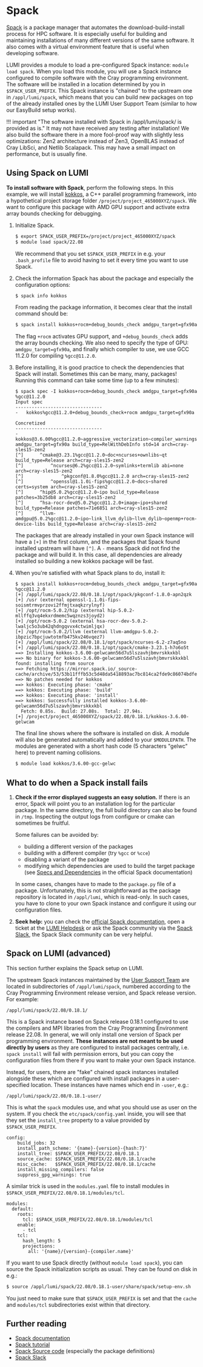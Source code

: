 [helpdesk]: ../../helpdesk/index.md

# Spack

[Spack](https://spack.readthedocs.io/en/latest/) is a package manager that
automates the download-build-install process for HPC software. It is especially
useful for building and maintaining installations of many different versions of
the same software. It also comes with a virtual environment feature that is
useful when developing software.

LUMI provides a module to load a pre-configured Spack instance: `module load
spack`. When you load this module, you will use a Spack instance configured to
compile software with the Cray programming environment. The software will be
installed in a location determined by you in `$SPACK_USER_PREFIX`. This Spack
instance is "chained" to the upstream one in `/appl/lumi/spack`, which means
that you can build new packages on top of the already installed ones by the
LUMI User Support Team (similar to how our EasyBuild setup works).

!!! important "The software installed with Spack in /appl/lumi/spack/ is provided as is."
    It may not have received any testing after installation! We also build the
    software there in a more fool-proof way with slightly less optimizations:
    Zen2 architecture instead of Zen3, OpenBLAS instead of Cray LibSci, and
    Netlib Scalapack. This may have a small impact on performance, but is
    usually fine.

## Using Spack on LUMI

**To install software with Spack**, perform the following steps. In this
example, we will install [kokkos](https://kokkos.org/about/), a C++ parallel
programming framework, into a hypothetical project storage folder
`/project/project_465000XYZ/spack`. We want to configure this package with AMD
GPU support and activate extra array bounds checking for debugging.

1. Initialize Spack.

    ```bash
    $ export SPACK_USER_PREFIX=/project/project_465000XYZ/spack 
    $ module load spack/22.08
    ```

    We recommend that you set `$SPACK_USER_PREFIX` in e.g. your `.bash_profile`
    file to avoid having to set it every time you want to use Spack.

2. Check the information Spack has about the package and especially the
   configuration options:

    ```bash
    $ spack info kokkos
    ```

    From reading the package information, it becomes clear that the install
    command should be:

    ```bash
    $ spack install kokkos+rocm+debug_bounds_check amdgpu_target=gfx90a %gcc@11.2.0
    ```

    The flag `+rocm` activates GPU support, and `+debug_bounds_check` adds the
    array bounds checking. We also need to specify the type of GPU:
    `amdgpu_target=gfx90a`, and finally which compiler to use, we use GCC
    11.2.0 for compiling `%gcc@11.2.0`.

3. Before installing, it is good practice to check the dependencies that Spack
   will install. Sometimes this can be many, many, packages! Running this
   command can take some time (up to a few minutes):

    ```console
    $ spack spec -I kokkos+rocm+debug_bounds_check amdgpu_target=gfx90a %gcc@11.2.0
    Input spec
    --------------------------------
    -   kokkos%gcc@11.2.0+debug_bounds_check+rocm amdgpu_target=gfx90a

    Concretized
    --------------------------------
    -   kokkos@3.6.00%gcc@11.2.0~aggressive_vectorization~compiler_warnings~cuda~cuda_constexpr~cuda_lambda~cuda_ldg_intrinsic~cuda_relocatable_device_code~cuda_uvm~debug+debug_bounds_check~debug_dualview_modify_check~deprecated_code~examples~explicit_instantiation~hpx~hpx_async_dispatch~hwloc~ipo~memkind~numactl~openmp~openmptarget~pic+profiling~profiling_load_print~pthread~qthread+rocm+serial+shared~sycl~tests~tuning~wrapper amdgpu_target=gfx90a build_type=RelWithDebInfo std=14 arch=cray-sles15-zen2
    [^]      ^cmake@3.23.1%gcc@11.2.0~doc+ncurses+ownlibs~qt build_type=Release arch=cray-sles15-zen2
    [^]          ^ncurses@6.2%gcc@11.2.0~symlinks+termlib abi=none arch=cray-sles15-zen2
    [^]              ^pkgconf@1.8.0%gcc@11.2.0 arch=cray-sles15-zen2
    [^]          ^openssl@1.1.0i-fips%gcc@11.2.0~docs~shared certs=system arch=cray-sles15-zen2
    [^]      ^hip@5.0.2%gcc@11.2.0~ipo build_type=Release patches=3b25db8 arch=cray-sles15-zen2
    [^]      ^hsa-rocr-dev@5.0.2%gcc@11.2.0+image~ipo+shared build_type=Release patches=71e6851 arch=cray-sles15-zen2
    [^]      ^llvm-amdgpu@5.0.2%gcc@11.2.0~ipo~link_llvm_dylib~llvm_dylib~openmp+rocm-device-libs build_type=Release arch=cray-sles15-zen2
    ```

    The packages that are already installed in your own Spack instance will
    have a `[+]` in the first column, and the packages that Spack found
    installed upstream will have `[^]`. A `-` means Spack did not find the
    package and will build it. In this case, all dependencies are already
    installed so building a new kokkos package will be fast.

4. When you're satisfied with what Spack plans to do, install it:

    ```console
    $ spack install kokkos+rocm+debug_bounds_check amdgpu_target=gfx90a %gcc@11.2.0
    [+] /appl/lumi/spack/22.08/0.18.1/opt/spack/pkgconf-1.8.0-apn2qzk
    [+] /usr (external openssl-1.1.0i-fips-soismtrmvprzovi2ffmjtxaqkzrylnyf)
    [+] /opt/rocm-5.0.2/hip (external hip-5.0.2-mllffq3vq4ekxrdmemc5wqznzs3joyd2)
    [+] /opt/rocm-5.0.2 (external hsa-rocr-dev-5.0.2-lwaljc5o3ub42qhdngqvvx4ctwimljqx)
    [+] /opt/rocm-5.0.2/llvm (external llvm-amdgpu-5.0.2-ibpzic7bpcjuwtotmfb475kv246vqez7)
    [+] /appl/lumi/spack/22.08/0.18.1/opt/spack/ncurses-6.2-z7aq5no
    [+] /appl/lumi/spack/22.08/0.18.1/opt/spack/cmake-3.23.1-h7o6o5t
    ==> Installing kokkos-3.6.00-gelwcamn56d7u5lszavhjbmvrskkxkbl
    ==> No binary for kokkos-3.6.00-gelwcamn56d7u5lszavhjbmvrskkxkbl found: installing from source
    ==> Fetching https://mirror.spack.io/_source-cache/archive/53/53b11fffb53c5d48da5418893ac7bc814ca2fde9c86074bdfeaa967598c918f4.tar.gz
    ==> No patches needed for kokkos
    ==> kokkos: Executing phase: 'cmake'
    ==> kokkos: Executing phase: 'build'
    ==> kokkos: Executing phase: 'install'
    ==> kokkos: Successfully installed kokkos-3.6.00-gelwcamn56d7u5lszavhjbmvrskkxkbl
      Fetch: 0.85s.  Build: 27.08s.  Total: 27.94s.
    [+] /project/project_465000XYZ/spack/22.08/0.18.1/kokkos-3.6.00-gelwcam
    ```

    The final line shows where the software is installed on disk. A module will
    also be generated automatically and added to your `$MODULEPATH`. The
    modules are generated with a short hash code (5 characters "gelwc" here) to
    prevent naming collisions.

    ```bash
    $ module load kokkos/3.6.00-gcc-gelwc
    ```

## What to do when a Spack install fails

1. **Check if the error displayed suggests an easy solution.** If there is an
   error, Spack will point you to an installation log for the particular
   package. In the same directory, the full build directory can also be found
   in `/tmp`. Inspecting the output logs from configure or cmake can sometimes
   be fruitful.

    Some failures can be avoided by:

    - building a different version of the packages
    - building with a different compiler (try `%gcc` or `%cce`)
    - disabling a variant of the package
    - modifying which dependencies are used to build the target package (see
      [Specs and
      Dependencies](https://spack.readthedocs.io/en/latest/basic_usage.html#specs-dependencies)
      in the official Spack documentation)

    In some cases, changes have to made to the `package.py` file of a package.
    Unfortunately, this is not straightforward as the package repository is
    located in `/appl/lumi`, which is read-only. In such cases, you have to
    clone to your own Spack instance and configure it using our configuration
    files.

2. **Seek help:** you can check the 
    [official Spack documentation](https://spack.readthedocs.io), open a ticket 
    at the [LUMI Helpdesk](https://www.lumi-supercomputer.eu/user-support/need-help/) 
    or ask the Spack community via the [Spack Slack](http://spackpm.slack.com), 
    the Spack Slack community can be very helpful.

## Spack on LUMI (advanced)

This section further explains the Spack setup on LUMI.

The upstream Spack instances maintained by the [User Support Team][helpdesk]
are located in subdirectories of `/appl/lumi/spack`, numbered according to the
Cray Programming Environment release version, and Spack release version. For
example:

```text
/appl/lumi/spack/22.08/0.18.1/
```

This is a Spack instance based on Spack release 0.18.1 configured to use the
compilers and MPI libraries from the Cray Programming Environment release
22.08. In general, we will only install one version of Spack per programming
environment. **These instances are not meant to be used directly by users** as
they are configured to install packages centrally, i.e. `spack install` will
fail with permission errors, but you can copy the configuration files from
there if you want to make your own Spack instance.

Instead, for users, there are "fake" chained spack instances installed
alongside these which are configured with install packages in a user-specified
location. These instances have names which end in `-user`, e.g.:

```text
/appl/lumi/spack/22.08/0.18.1-user/
```

This is what the `spack` modules use, and what you should use as user on the
system. If you check the `etc/spack/config.yaml` inside, you will see that they
set the `install_tree` property to a value provided by `$SPACK_USER_PREFIX`.

```text
config:
    build_jobs: 32
    install_path_scheme: '{name}-{version}-{hash:7}'
    install_tree: $SPACK_USER_PREFIX/22.08/0.18.1
    source_cache: $SPACK_USER_PREFIX/22.08/0.18.1/cache
    misc_cache:   $SPACK_USER_PREFIX/22.08/0.18.1/cache
    install_missing_compilers: false
    suppress_gpg_warnings: true
```

A similar trick is used in the `modules.yaml` file to install modules in
`$SPACK_USER_PREFIX/22.08/0.18.1/modules/tcl`.

```text
modules:
  default:
    roots:
      tcl: $SPACK_USER_PREFIX/22.08/0.18.1/modules/tcl
    enable:
      - tcl
    tcl:
      hash_length: 5
      projections:
        all: '{name}/{version}-{compiler.name}'
```

If you want to use Spack directly (without `module load spack`), you can source
the Spack initialization scripts as usual. They can be found on disk in e.g.:

```bash
$ source /appl/lumi/spack/22.08/0.18.1-user/share/spack/setup-env.sh
```

You just need to make sure that `$SPACK_USER_PREFIX` is set and that the
`cache` and `modules/tcl` subdirectories exist within that directory.

## Further reading

- [Spack documentation](https://spack.readthedocs.io/en/latest/index.html)
- [Spack tutorial](https://spack.readthedocs.io/en/latest/tutorial.html)
- [Spack Source code](https://github.com/spack/spack) (especially the package definitions)
- [Spack Slack](https://slack.spack.io/)
